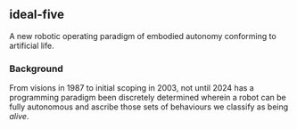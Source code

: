 ## ideal-five

A new robotic operating paradigm of embodied autonomy conforming to artificial life.

### Background

From visions in 1987 to initial scoping in 2003, not until 2024 has a programming paradigm been discretely determined wherein a robot can be fully autonomous and ascribe those sets of behaviours we classify as being _alive_.
